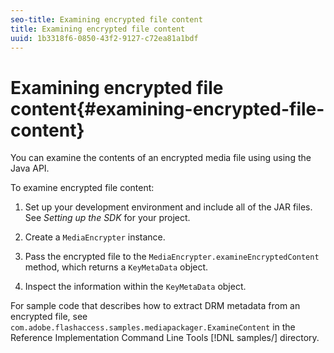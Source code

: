 ```yaml
---
seo-title: Examining encrypted file content
title: Examining encrypted file content
uuid: 1b3318f6-0850-43f2-9127-c72ea81a1bdf
---
```


# Examining encrypted file content{#examining-encrypted-file-content}

You can examine the contents of an encrypted media file using using the Java API.

To examine encrypted file content:

1. Set up your development environment and include all of the JAR files. See *Setting up the SDK* for your project. 
1. Create a `MediaEncrypter` instance. 
1. Pass the encrypted file to the `MediaEncrypter.examineEncryptedContent` method, which returns a `KeyMetaData` object. 

1. Inspect the information within the `KeyMetaData` object.

For sample code that describes how to extract DRM metadata from an encrypted file, see `com.adobe.flashaccess.samples.mediapackager.ExamineContent` in the Reference Implementation Command Line Tools [!DNL samples/] directory. 
